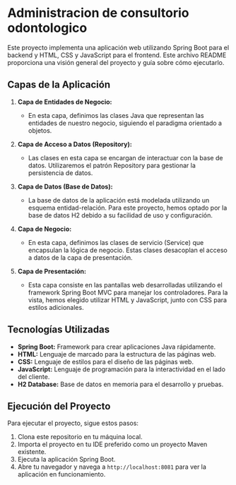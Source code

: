 # Administracion de consultorio odontologico

Este proyecto implementa una aplicación web utilizando Spring Boot para el backend y HTML, CSS y JavaScript para el frontend. Este archivo README proporciona una visión general del proyecto y guía sobre cómo ejecutarlo.

## Capas de la Aplicación

1. **Capa de Entidades de Negocio:**
   - En esta capa, definimos las clases Java que representan las entidades de nuestro negocio, siguiendo el paradigma orientado a objetos.

2. **Capa de Acceso a Datos (Repository):**
   - Las clases en esta capa se encargan de interactuar con la base de datos. Utilizaremos el patrón Repository para gestionar la persistencia de datos.

3. **Capa de Datos (Base de Datos):**
   - La base de datos de la aplicación está modelada utilizando un esquema entidad-relación. Para este proyecto, hemos optado por la base de datos H2 debido a su facilidad de uso y configuración.

4. **Capa de Negocio:**
   - En esta capa, definimos las clases de servicio (Service) que encapsulan la lógica de negocio. Estas clases desacoplan el acceso a datos de la capa de presentación.

5. **Capa de Presentación:**
   - Esta capa consiste en las pantallas web desarrolladas utilizando el framework Spring Boot MVC para manejar los controladores. Para la vista, hemos elegido utilizar HTML y JavaScript, junto con CSS para estilos adicionales.

## Tecnologías Utilizadas

- **Spring Boot:** Framework para crear aplicaciones Java rápidamente.
- **HTML:** Lenguaje de marcado para la estructura de las páginas web.
- **CSS:** Lenguaje de estilos para el diseño de las páginas web.
- **JavaScript:** Lenguaje de programación para la interactividad en el lado del cliente.
- **H2 Database:** Base de datos en memoria para el desarrollo y pruebas.
## Ejecución del Proyecto

Para ejecutar el proyecto, sigue estos pasos:

1. Clona este repositorio en tu máquina local.
2. Importa el proyecto en tu IDE preferido como un proyecto Maven existente.
3. Ejecuta la aplicación Spring Boot.
4. Abre tu navegador y navega a `http://localhost:8081` para ver la aplicación en funcionamiento.
